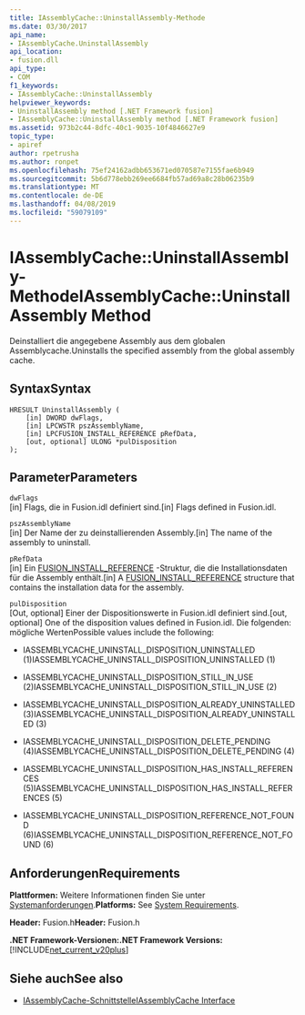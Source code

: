 ```yaml
---
title: IAssemblyCache::UninstallAssembly-Methode
ms.date: 03/30/2017
api_name:
- IAssemblyCache.UninstallAssembly
api_location:
- fusion.dll
api_type:
- COM
f1_keywords:
- IAssemblyCache::UninstallAssembly
helpviewer_keywords:
- UninstallAssembly method [.NET Framework fusion]
- IAssemblyCache::UninstallAssembly method [.NET Framework fusion]
ms.assetid: 973b2c44-8dfc-40c1-9035-10f4846627e9
topic_type:
- apiref
author: rpetrusha
ms.author: ronpet
ms.openlocfilehash: 75ef24162adbb653671ed070587e7155fae6b949
ms.sourcegitcommit: 5b6d778ebb269ee6684fb57ad69a8c28b06235b9
ms.translationtype: MT
ms.contentlocale: de-DE
ms.lasthandoff: 04/08/2019
ms.locfileid: "59079109"
---
```

# <a name="iassemblycacheuninstallassembly-method"></a><span data-ttu-id="e7d42-102">IAssemblyCache::UninstallAssembly-Methode</span><span class="sxs-lookup"><span data-stu-id="e7d42-102">IAssemblyCache::UninstallAssembly Method</span></span>
<span data-ttu-id="e7d42-103">Deinstalliert die angegebene Assembly aus dem globalen Assemblycache.</span><span class="sxs-lookup"><span data-stu-id="e7d42-103">Uninstalls the specified assembly from the global assembly cache.</span></span>  
  
## <a name="syntax"></a><span data-ttu-id="e7d42-104">Syntax</span><span class="sxs-lookup"><span data-stu-id="e7d42-104">Syntax</span></span>  
  
```  
HRESULT UninstallAssembly (  
    [in] DWORD dwFlags,  
    [in] LPCWSTR pszAssemblyName,  
    [in] LPCFUSION_INSTALL_REFERENCE pRefData,  
    [out, optional] ULONG *pulDisposition  
);  
```  
  
## <a name="parameters"></a><span data-ttu-id="e7d42-105">Parameter</span><span class="sxs-lookup"><span data-stu-id="e7d42-105">Parameters</span></span>  
 `dwFlags`  
 <span data-ttu-id="e7d42-106">[in] Flags, die in Fusion.idl definiert sind.</span><span class="sxs-lookup"><span data-stu-id="e7d42-106">[in] Flags defined in Fusion.idl.</span></span>  
  
 `pszAssemblyName`  
 <span data-ttu-id="e7d42-107">[in] Der Name der zu deinstallierenden Assembly.</span><span class="sxs-lookup"><span data-stu-id="e7d42-107">[in] The name of the assembly to uninstall.</span></span>  
  
 `pRefData`  
 <span data-ttu-id="e7d42-108">[in] Ein [FUSION_INSTALL_REFERENCE](../../../../docs/framework/unmanaged-api/fusion/fusion-install-reference-structure.md) -Struktur, die die Installationsdaten für die Assembly enthält.</span><span class="sxs-lookup"><span data-stu-id="e7d42-108">[in] A [FUSION_INSTALL_REFERENCE](../../../../docs/framework/unmanaged-api/fusion/fusion-install-reference-structure.md) structure that contains the installation data for the assembly.</span></span>  
  
 `pulDisposition`  
 <span data-ttu-id="e7d42-109">[Out, optional] Einer der Dispositionswerte in Fusion.idl definiert sind.</span><span class="sxs-lookup"><span data-stu-id="e7d42-109">[out, optional] One of the disposition values defined in Fusion.idl.</span></span> <span data-ttu-id="e7d42-110">Die folgenden: mögliche Werten</span><span class="sxs-lookup"><span data-stu-id="e7d42-110">Possible values include the following:</span></span>  
  
-   <span data-ttu-id="e7d42-111">IASSEMBLYCACHE_UNINSTALL_DISPOSITION_UNINSTALLED (1)</span><span class="sxs-lookup"><span data-stu-id="e7d42-111">IASSEMBLYCACHE_UNINSTALL_DISPOSITION_UNINSTALLED (1)</span></span>  
  
-   <span data-ttu-id="e7d42-112">IASSEMBLYCACHE_UNINSTALL_DISPOSITION_STILL_IN_USE (2)</span><span class="sxs-lookup"><span data-stu-id="e7d42-112">IASSEMBLYCACHE_UNINSTALL_DISPOSITION_STILL_IN_USE (2)</span></span>  
  
-   <span data-ttu-id="e7d42-113">IASSEMBLYCACHE_UNINSTALL_DISPOSITION_ALREADY_UNINSTALLED (3)</span><span class="sxs-lookup"><span data-stu-id="e7d42-113">IASSEMBLYCACHE_UNINSTALL_DISPOSITION_ALREADY_UNINSTALLED (3)</span></span>  
  
-   <span data-ttu-id="e7d42-114">IASSEMBLYCACHE_UNINSTALL_DISPOSITION_DELETE_PENDING (4)</span><span class="sxs-lookup"><span data-stu-id="e7d42-114">IASSEMBLYCACHE_UNINSTALL_DISPOSITION_DELETE_PENDING (4)</span></span>  
  
-   <span data-ttu-id="e7d42-115">IASSEMBLYCACHE_UNINSTALL_DISPOSITION_HAS_INSTALL_REFERENCES (5)</span><span class="sxs-lookup"><span data-stu-id="e7d42-115">IASSEMBLYCACHE_UNINSTALL_DISPOSITION_HAS_INSTALL_REFERENCES (5)</span></span>  
  
-   <span data-ttu-id="e7d42-116">IASSEMBLYCACHE_UNINSTALL_DISPOSITION_REFERENCE_NOT_FOUND (6)</span><span class="sxs-lookup"><span data-stu-id="e7d42-116">IASSEMBLYCACHE_UNINSTALL_DISPOSITION_REFERENCE_NOT_FOUND (6)</span></span>  
  
## <a name="requirements"></a><span data-ttu-id="e7d42-117">Anforderungen</span><span class="sxs-lookup"><span data-stu-id="e7d42-117">Requirements</span></span>  
 <span data-ttu-id="e7d42-118">**Plattformen:** Weitere Informationen finden Sie unter [Systemanforderungen](../../../../docs/framework/get-started/system-requirements.md).</span><span class="sxs-lookup"><span data-stu-id="e7d42-118">**Platforms:** See [System Requirements](../../../../docs/framework/get-started/system-requirements.md).</span></span>  
  
 <span data-ttu-id="e7d42-119">**Header:** Fusion.h</span><span class="sxs-lookup"><span data-stu-id="e7d42-119">**Header:** Fusion.h</span></span>  
  
 **<span data-ttu-id="e7d42-120">.NET Framework-Versionen:</span><span class="sxs-lookup"><span data-stu-id="e7d42-120">.NET Framework Versions:</span></span>** [!INCLUDE[net_current_v20plus](../../../../includes/net-current-v20plus-md.md)]  
  
## <a name="see-also"></a><span data-ttu-id="e7d42-121">Siehe auch</span><span class="sxs-lookup"><span data-stu-id="e7d42-121">See also</span></span>

- [<span data-ttu-id="e7d42-122">IAssemblyCache-Schnittstelle</span><span class="sxs-lookup"><span data-stu-id="e7d42-122">IAssemblyCache Interface</span></span>](../../../../docs/framework/unmanaged-api/fusion/iassemblycache-interface.md)
